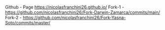  Github - Page https://nicolasfranchini26.github.io/
 Fork-1 - https://github.com/nicolasfranchini26/Fork-Darwin-Zamarca/commits/main/
 Fork-2 - https://github.com/nicolasfranchini26/Fork-Yasna-Soto/commits/master/
